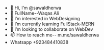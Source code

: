 - 👋 Hi, I’m @sawaldherwa
- 💞️ FullName--Waqas Ali
- 👀 I’m interested in WebDesigning
- 🌱 I’m currently learning FullStack-MERN
- 💞️ I’m looking to collaborate on WebDev
- 📫 How to reach me-- m.me/sawaldherwa
- Whatsapp +923484410838

<!---
sawaldherwa/sawaldherwa is a ✨ special ✨ repository because its `README.md` (this file) appears on your GitHub profile.
You can click the Preview link to take a look at your changes.
--->
